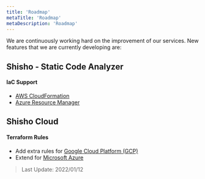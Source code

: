 ```yaml
---
title: 'Roadmap'
metaTitle: 'Roadmap'
metaDescription: 'Roadmap'
---
```


We are continuously working hard on the improvement of our services. New features that we are currently developing are:

## Shisho - Static Code Analyzer

#### IaC Support
- [AWS CloudFormation](https://aws.amazon.com/cloudformation/)
- [Azure Resource Manager](https://azure.microsoft.com/en-us/features/resource-manager/)

## Shisho Cloud

#### Terraform Rules

- Add extra rules for [Google Cloud Platform (GCP)](https://cloud.google.com/)
- Extend for [Microsoft Azure](https://azure.microsoft.com/)

> Last Update: 2022/01/12